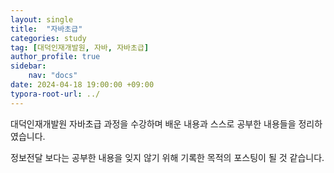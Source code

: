 ```yaml
---
layout: single
title:  "자바초급"
categories: study
tag: [대덕인재개발원, 자바, 자바초급]
author_profile: true
sidebar:
    nav: "docs"
date: 2024-04-18 19:00:00 +09:00
typora-root-url: ../
---
```




대덕인재개발원 자바초급 과정을 수강하며 배운 내용과 스스로 공부한 내용들을 정리하였습니다. 

정보전달 보다는 공부한 내용을 잊지 않기 위해 기록한 목적의 포스팅이 될 것 같습니다.